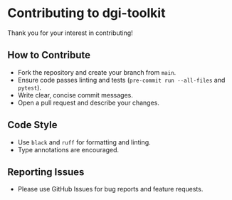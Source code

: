# Contributing to dgi-toolkit

Thank you for your interest in contributing!

## How to Contribute
- Fork the repository and create your branch from `main`.
- Ensure code passes linting and tests (`pre-commit run --all-files` and `pytest`).
- Write clear, concise commit messages.
- Open a pull request and describe your changes.

## Code Style
- Use `black` and `ruff` for formatting and linting.
- Type annotations are encouraged.

## Reporting Issues
- Please use GitHub Issues for bug reports and feature requests. 